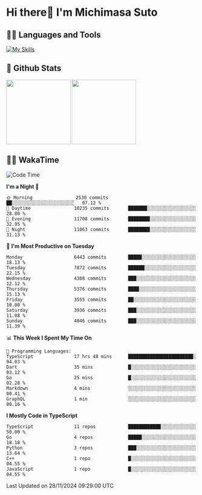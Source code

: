 # Hi there👋 I'm Michimasa Suto

## 🧑‍💻 Languages and Tools
[![My Skills](https://skillicons.dev/icons?i=ts,nextjs,react,vue,python,go,aws,docker,nodejs,redux,solidity,firebase,gcp,js,bootstrap,tailwind,materialui,html,css,wordpress,xd,figma,raspberrypi,arduino)](https://skillicons.dev)

<!--
**Suto-Michimasa/Suto-Michimasa** is a ✨ _special_ ✨ repository because its `README.md` (this file) appears on your GitHub profile.

Here are some ideas to get you started:

- 🔭 I’m currently working on ...
- 🌱 I’m currently learning ...
- 👯 I’m looking to collaborate on ...
- 🤔 I’m looking for help with ...
- 💬 Ask me about ...
- 📫 How to reach me: ...
- 😄 Pronouns: ...
- ⚡ Fun fact: ...
-->
## 💎 Github Stats

<div>
  <img height="170" align="left" src="https://github-readme-stats.vercel.app/api?username=Suto-michimasa&count_private=true&show_icons=true&theme=dark" />
  <img height="170" src="https://github-readme-stats.vercel.app/api/top-langs/?username=Suto-michimasa&langs_count=8&layout=compact&theme=dark" />
</div>

<!-- ## 🏆 GitHub Profile Trophy

<img width="800" src="https://github-profile-trophy.vercel.app/?username=Suto-michimasa&theme=onedark&no-frame=true"/>
 -->

## 🧑‍💻 WakaTime
<!--START_SECTION:waka-->
![Code Time](http://img.shields.io/badge/Code%20Time-345%20hrs%2038%20mins-blue)

**I'm a Night 🦉** 

```text
🌞 Morning                2530 commits        ██░░░░░░░░░░░░░░░░░░░░░░░   07.12 % 
🌆 Daytime                10235 commits       ███████░░░░░░░░░░░░░░░░░░   28.80 % 
🌃 Evening                11708 commits       ████████░░░░░░░░░░░░░░░░░   32.95 % 
🌙 Night                  11063 commits       ████████░░░░░░░░░░░░░░░░░   31.13 % 
```
📅 **I'm Most Productive on Tuesday** 

```text
Monday                   6443 commits        █████░░░░░░░░░░░░░░░░░░░░   18.13 % 
Tuesday                  7872 commits        ██████░░░░░░░░░░░░░░░░░░░   22.15 % 
Wednesday                4308 commits        ███░░░░░░░░░░░░░░░░░░░░░░   12.12 % 
Thursday                 5376 commits        ████░░░░░░░░░░░░░░░░░░░░░   15.13 % 
Friday                   3555 commits        ██░░░░░░░░░░░░░░░░░░░░░░░   10.00 % 
Saturday                 3936 commits        ███░░░░░░░░░░░░░░░░░░░░░░   11.08 % 
Sunday                   4046 commits        ███░░░░░░░░░░░░░░░░░░░░░░   11.39 % 
```


📊 **This Week I Spent My Time On** 

```text
💬 Programming Languages: 
TypeScript               17 hrs 48 mins      ████████████████████████░   94.03 % 
Dart                     35 mins             █░░░░░░░░░░░░░░░░░░░░░░░░   03.12 % 
Go                       25 mins             █░░░░░░░░░░░░░░░░░░░░░░░░   02.28 % 
Markdown                 4 mins              ░░░░░░░░░░░░░░░░░░░░░░░░░   00.41 % 
GraphQL                  1 min               ░░░░░░░░░░░░░░░░░░░░░░░░░   00.16 % 
```

**I Mostly Code in TypeScript** 

```text
TypeScript               11 repos            ████████████░░░░░░░░░░░░░   50.00 % 
Go                       4 repos             █████░░░░░░░░░░░░░░░░░░░░   18.18 % 
Python                   3 repos             ███░░░░░░░░░░░░░░░░░░░░░░   13.64 % 
C++                      1 repo              █░░░░░░░░░░░░░░░░░░░░░░░░   04.55 % 
JavaScript               1 repo              █░░░░░░░░░░░░░░░░░░░░░░░░   04.55 % 
```




 Last Updated on 28/11/2024 09:29:00 UTC
<!--END_SECTION:waka-->
